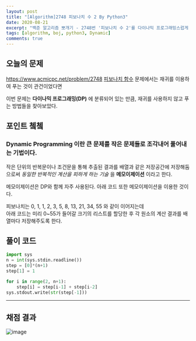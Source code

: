 ```yaml
---
layout: post
title: "[Algorithm]2748 피보나치 수 2 By Python3"
date: 2020-08-21
excerpt: "백준 알고리즘 뽀개기 - 2748번 '피보나치 수 2'를 다이나믹 프로그래밍스럽게 구현해보자. "
tags: [algorithm, boj, python3, Dynamic]
comments: true
---
```

## 오늘의 문제
<https://www.acmicpc.net/problem/2748>
[피보나치 함수](https://www.acmicpc.net/problem/1003) 문제에서는 재귀를 이용하여 푸는 것이 관건이었다면  

이번 문제는 __다이나믹 프로그래밍(DP)__ 에 분류되어 있는 만큼, 재귀를 사용하지 않고 푸는 방법들을 찾아보았다.  

## 포인트 쳌쳌
### Dynamic Programming 이란 큰 문제를 작은 문제들로 조각내어 풀어내는 기법이다.
작은 단위의 반복문이나 조건문을 통해 추출된 결과를 배열과 같은 저장공간에 저장해둠으로써 _동일한 반복적인 계산을 피하게 하는 기술_ 을 __메모이제이션__ 이라고 한다.  

메모이제이션은 DP와 함께 자주 사용된다. 아래 코드 또한 메모이제이션을 이용한 것이다.  

피보나치는 0, 1, 1, 2, 3, 5, 8, 13, 21, 34, 55 와 같이 이어지는데  
아래 코드는 미리 0~55가 들어갈 크기의 리스트를 할당한 후 각 원소의 계산 결과를 배열마다 저장해주도록 한다.  


## 풀이 코드 
```python
import sys
n = int(sys.stdin.readline())
step = [0]*(n+1)
step[1] = 1

for i in range(2, n+1):
    step[i] = step[i-1] + step[i-2]
sys.stdout.write(str(step[-1]))

```

---

## 채점 결과

![image](https://user-images.githubusercontent.com/41335539/91174892-e11a8900-e71a-11ea-8397-432df24ffac9.png)
